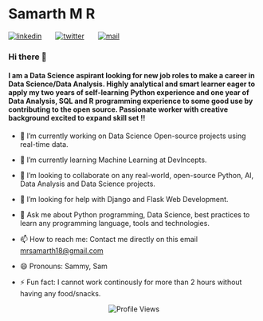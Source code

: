 # Samarth M R

[![linkedin](https://github.com/arpit-dwivedi/arpit-dwivedi.github.io/blob/master/assets/img/Webp.net-resizeimage.png)](https://www.linkedin.com/in/samarthmr)&nbsp;&nbsp;&nbsp;&nbsp;&nbsp;&nbsp;&nbsp;[![twitter](https://github.com/arpit-dwivedi/arpit-dwivedi.github.io/blob/master/assets/img/ttt.png)](https://twitter.com/Samarthmr10)&nbsp;&nbsp;&nbsp;&nbsp;&nbsp;&nbsp;&nbsp;[![mail](https://github.com/SamarthMR/SamarthMR/assets/image/gmail.png)](mailto:mrsamarth18@gmail.com)

### Hi there 👋
#### I am a Data Science aspirant looking for new job roles to make a career in Data Science/Data Analysis. Highly analytical and smart learner eager to apply my two years of self-learning Python experience and one year of Data Analysis, SQL and R programming experience to some good use by contributing to the open source. Passionate worker with creative background excited to expand skill set !!


- 🔭 I’m currently working on Data Science Open-source projects using real-time data.

- 🌱 I’m currently learning Machine Learning at DevIncepts.

- 👯 I’m looking to collaborate on any real-world, open-source Python, AI, Data Analysis and Data Science projects.

- 🤔 I’m looking for help with Django and Flask Web Development.

- 💬 Ask me about Python programming, Data Science, best practices to learn any programming language, tools and technologies.

- 📫 How to reach me: Contact me directly on this email
                      mrsamarth18@gmail.com

- 😄 Pronouns: Sammy, Sam

- ⚡ Fun fact: I cannot work continously for more than 2 hours without having any food/snacks.

<p align="center"> <img src="https://komarev.com/ghpvc/?username=SanarthMR&label=Views&color=blue&style=plastic" alt="Profile Views" /> </p>

